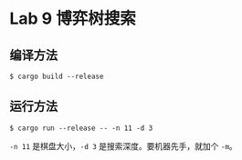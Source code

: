 # Lab 9 博弈树搜索

## 编译方法

```
$ cargo build --release
```

## 运行方法

```
$ cargo run --release -- -n 11 -d 3
```

`-n 11` 是棋盘大小，`-d 3` 是搜索深度。要机器先手，就加个 `-m`。
